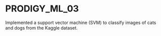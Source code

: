 # PRODIGY_ML_03
Implemented a support vector machine (SVM) to classify images of cats and dogs from the Kaggle dataset.
